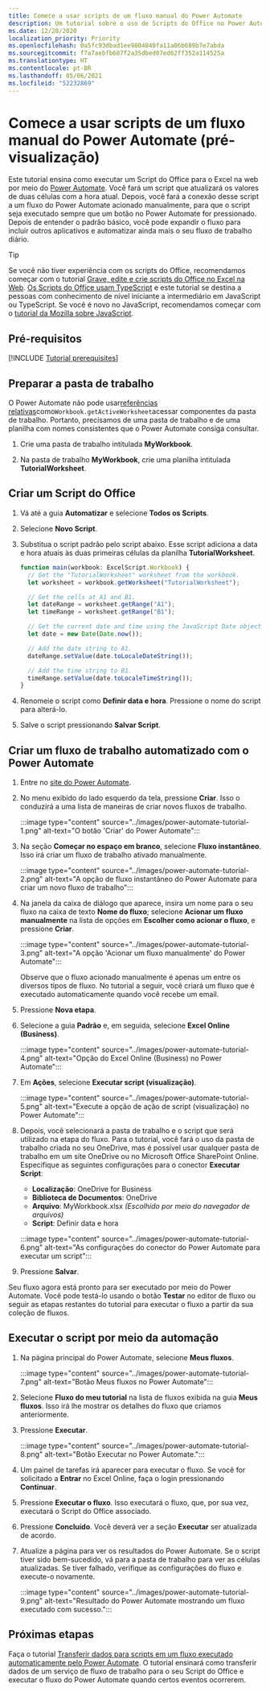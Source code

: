 ```yaml
---
title: Comece a usar scripts de um fluxo manual do Power Automate
description: Um tutorial sobre o uso de Scripts do Office no Power Automate por meio de um acionamento manual.
ms.date: 12/28/2020
localization_priority: Priority
ms.openlocfilehash: 0a5fc93dbad1ee9804840fa11a06b689b7e7abda
ms.sourcegitcommit: f7a7aebfb687f2a35dbed07ed62ff352a114525a
ms.translationtype: HT
ms.contentlocale: pt-BR
ms.lasthandoff: 05/06/2021
ms.locfileid: "52232869"
---
```

# <a name="call-scripts-from-a-manual-power-automate-flow-preview"></a>Comece a usar scripts de um fluxo manual do Power Automate (pré-visualização)

Este tutorial ensina como executar um Script do Office para o Excel na web por meio do [Power Automate](https://flow.microsoft.com). Você fará um script que atualizará os valores de duas células com a hora atual. Depois, você fará a conexão desse script a um fluxo do Power Automate acionado manualmente, para que o script seja executado sempre que um botão no Power Automate for pressionado. Depois de entender o padrão básico, você pode expandir o fluxo para incluir outros aplicativos e automatizar ainda mais o seu fluxo de trabalho diário.

> [!TIP]
> Se você não tiver experiência com os scripts do Office, recomendamos começar com o tutorial [Grave, edite e crie scripts do Office no Excel na Web](excel-tutorial.md). [Os Scripts do Office usam TypeScript](../overview/code-editor-environment.md) e este tutorial se destina a pessoas com conhecimento de nível iniciante a intermediário em JavaScript ou TypeScript. Se você é novo no JavaScript, recomendamos começar com o [tutorial da Mozilla sobre JavaScript](https://developer.mozilla.org/docs/Web/JavaScript/Guide/Introduction).

## <a name="prerequisites"></a>Pré-requisitos

[!INCLUDE [Tutorial prerequisites](../includes/power-automate-tutorial-prerequisites.md)]

## <a name="prepare-the-workbook"></a>Preparar a pasta de trabalho

O Power Automate não pode usar[referências relativas](../testing/power-automate-troubleshooting.md#avoid-using-relative-references)como`Workbook.getActiveWorksheet`acessar componentes da pasta de trabalho. Portanto, precisamos de uma pasta de trabalho e de uma planilha com nomes consistentes que o Power Automate consiga consultar.

1. Crie uma pasta de trabalho intitulada **MyWorkbook**.

2. Na pasta de trabalho **MyWorkbook**, crie uma planilha intitulada **TutorialWorksheet**.

## <a name="create-an-office-script"></a>Criar um Script do Office

1. Vá até a guia **Automatizar** e selecione **Todos os Scripts**.

2. Selecione **Novo Script**.

3. Substitua o script padrão pelo script abaixo. Esse script adiciona a data e hora atuais às duas primeiras células da planilha **TutorialWorksheet**.

    ```TypeScript
    function main(workbook: ExcelScript.Workbook) {
      // Get the "TutorialWorksheet" worksheet from the workbook.
      let worksheet = workbook.getWorksheet("TutorialWorksheet");

      // Get the cells at A1 and B1.
      let dateRange = worksheet.getRange("A1");
      let timeRange = worksheet.getRange("B1");

      // Get the current date and time using the JavaScript Date object.
      let date = new Date(Date.now());

      // Add the date string to A1.
      dateRange.setValue(date.toLocaleDateString());

      // Add the time string to B1.
      timeRange.setValue(date.toLocaleTimeString());
    }
    ```

4. Renomeie o script como **Definir data e hora**. Pressione o nome do script para alterá-lo.

5. Salve o script pressionando **Salvar Script**.

## <a name="create-an-automated-workflow-with-power-automate"></a>Criar um fluxo de trabalho automatizado com o Power Automate

1. Entre no [site do Power Automate](https://flow.microsoft.com).

2. No menu exibido do lado esquerdo da tela, pressione **Criar**. Isso o conduzirá a uma lista de maneiras de criar novos fluxos de trabalho.

    :::image type="content" source="../images/power-automate-tutorial-1.png" alt-text="O botão 'Criar' do Power Automate":::

3. Na seção **Começar no espaço em branco**, selecione **Fluxo instantâneo**. Isso irá criar um fluxo de trabalho ativado manualmente.

    :::image type="content" source="../images/power-automate-tutorial-2.png" alt-text="A opção de fluxo instantâneo do Power Automate para criar um novo fluxo de trabalho":::

4. Na janela da caixa de diálogo que aparece, insira um nome para o seu fluxo na caixa de texto **Nome do fluxo**; selecione **Acionar um fluxo manualmente** na lista de opções em **Escolher como acionar o fluxo**, e pressione **Criar**.

    :::image type="content" source="../images/power-automate-tutorial-3.png" alt-text="A opção 'Acionar um fluxo manualmente' do Power Automate":::

    Observe que o fluxo acionado manualmente é apenas um entre os diversos tipos de fluxo. No tutorial a seguir, você criará um fluxo que é executado automaticamente quando você recebe um email.

5. Pressione **Nova etapa**.

6. Selecione a guia **Padrão** e, em seguida, selecione **Excel Online (Business)**.

    :::image type="content" source="../images/power-automate-tutorial-4.png" alt-text="Opção do Excel Online (Business) no Power Automate":::

7. Em **Ações**, selecione **Executar script (visualização)**.

    :::image type="content" source="../images/power-automate-tutorial-5.png" alt-text="Execute a opção de ação de script (visualização) no Power Automate":::

8. Depois, você selecionará a pasta de trabalho e o script que será utilizado na etapa do fluxo. Para o tutorial, você fará o uso da pasta de trabalho criada no seu OneDrive, mas é possível usar qualquer pasta de trabalho em um site OneDrive ou no Microsoft Office SharePoint Online. Especifique as seguintes configurações para o conector **Executar Script**:

    - **Localização**: OneDrive for Business
    - **Biblioteca de Documentos**: OneDrive
    - **Arquivo**: MyWorkbook.xlsx *(Escolhido por meio do navegador de arquivos)*
    - **Script**: Definir data e hora

    :::image type="content" source="../images/power-automate-tutorial-6.png" alt-text="As configurações do conector do Power Automate para executar um script":::

9. Pressione **Salvar**.

Seu fluxo agora está pronto para ser executado por meio do Power Automate. Você pode testá-lo usando o botão **Testar** no editor de fluxo ou seguir as etapas restantes do tutorial para executar o fluxo a partir da sua coleção de fluxos.

## <a name="run-the-script-through-power-automate"></a>Executar o script por meio da automação

1. Na página principal do Power Automate, selecione **Meus fluxos**.

    :::image type="content" source="../images/power-automate-tutorial-7.png" alt-text="Botão Meus fluxos no Power Automate":::

2. Selecione **Fluxo do meu tutorial** na lista de fluxos exibida na guia **Meus fluxos**. Isso irá lhe mostrar os detalhes do fluxo que criamos anteriormente.

3. Pressione **Executar**.

    :::image type="content" source="../images/power-automate-tutorial-8.png" alt-text="Botão Executar no Power Automate.":::

4. Um painel de tarefas irá aparecer para executar o fluxo. Se você for solicitado a **Entrar** no Excel Online, faça o login pressionando **Continuar**.

5. Pressione **Executar o fluxo**. Isso executará o fluxo, que, por sua vez, executará o Script do Office associado.

6. Pressione **Concluído**. Você deverá ver a seção **Executar** ser atualizada de acordo.

7. Atualize a página para ver os resultados do Power Automate. Se o script tiver sido bem-sucedido, vá para a pasta de trabalho para ver as células atualizadas. Se tiver falhado, verifique as configurações do fluxo e execute-o novamente.

    :::image type="content" source="../images/power-automate-tutorial-9.png" alt-text="Resultado do Power Automate mostrando um fluxo executado com sucesso.":::

## <a name="next-steps"></a>Próximas etapas

Faça o tutorial [Transferir dados para scripts em um fluxo executado automaticamente pelo Power Automate](excel-power-automate-trigger.md). O tutorial ensinará como transferir dados de um serviço de fluxo de trabalho para o seu Script do Office e executar o fluxo do Power Automate quando certos eventos ocorrerem.
